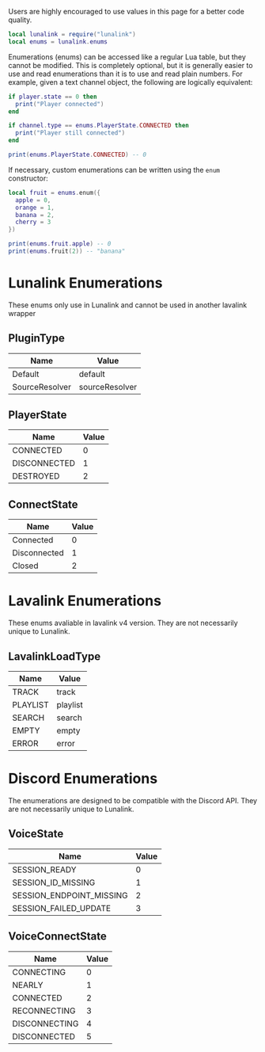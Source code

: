 Users are highly encouraged to use values in this page for a better code quality.

```lua
local lunalink = require("lunalink")
local enums = lunalink.enums
```

Enumerations (enums) can be accessed like a regular Lua table, but they cannot be modified. This is completely optional, but it is generally easier to use and read enumerations than it is to use and read plain numbers. For example, given a text channel object, the following are logically equivalent:

```lua
if player.state == 0 then
  print("Player connected")
end

if channel.type == enums.PlayerState.CONNECTED then
  print("Player still connected")
end

print(enums.PlayerState.CONNECTED) -- 0
```

If necessary, custom enumerations can be written using the `enum` constructor:

```lua
local fruit = enums.enum({
  apple = 0,
  orange = 1,
  banana = 2,
  cherry = 3
})

print(enums.fruit.apple) -- 0
print(enums.fruit(2)) -- "banana"
```

# Lunalink Enumerations

These enums only use in Lunalink and cannot be used in another lavalink wrapper

## PluginType
|Name|Value|
|-|-|
|Default|default|
|SourceResolver|sourceResolver|

## PlayerState
|Name|Value|
|-|-|
|CONNECTED|0|
|DISCONNECTED|1|
|DESTROYED|2|

## ConnectState
|Name|Value|
|-|-|
|Connected|0|
|Disconnected|1|
|Closed|2|

# Lavalink Enumerations

These enums avaliable in lavalink v4 version. They are not necessarily unique to Lunalink.

## LavalinkLoadType
|Name|Value|
|-|-|
|TRACK|track|
|PLAYLIST|playlist|
|SEARCH|search|
|EMPTY|empty|
|ERROR|error|

# Discord Enumerations

The enumerations are designed to be compatible with the Discord API. They are not necessarily unique to Lunalink.

## VoiceState
|Name|Value|
|-|-|
|SESSION_READY|0|
|SESSION_ID_MISSING|1|
|SESSION_ENDPOINT_MISSING|2|
|SESSION_FAILED_UPDATE|3|

## VoiceConnectState
|Name|Value|
|-|-|
|CONNECTING|0|
|NEARLY|1|
|CONNECTED|2|
|RECONNECTING|3|
|DISCONNECTING|4|
|DISCONNECTED|5|